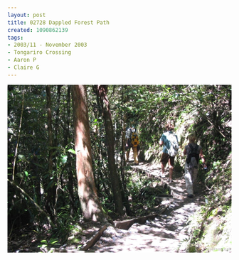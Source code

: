 ```yaml
---
layout: post
title: 02728 Dappled Forest Path
created: 1090862139
tags:
- 2003/11 - November 2003
- Tongariro Crossing
- Aaron P
- Claire G
---
```


<img src="/image/images/127_2728-927.jpg"/>

